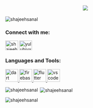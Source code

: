 <h1 align="center">
    <img src="https://readme-typing-svg.herokuapp.com/?font=Righteous&size=35&center=true&vCenter=true&width=500&height=70&color=0xFF64FFDA&duration=4000&lines=Hi+There!+%F0%9F%91%8B;+I%27m+Shajeeh+Sanal;" />
</h1>

<p align="left"> <img src="https://komarev.com/ghpvc/?username=shajeehsanal&label=Profile%20views&color=0e75b6&style=flat" alt="shajeehsanal" /> </p>

<h3 align="left">Connect with me:</h3>
<p align="left">
<a href="https://linkedin.com/in/shajeeh-sanal-a02b0b270" target="blank"><img align="center" src="https://raw.githubusercontent.com/rahuldkjain/github-profile-readme-generator/master/src/images/icons/Social/linked-in-alt.svg" alt="shajeeh-sanal-a02b0b270" height="30" width="40" /></a>
<a href="https://www.leetcode.com/yulubiyxhe" target="blank"><img align="center" src="https://raw.githubusercontent.com/rahuldkjain/github-profile-readme-generator/master/src/images/icons/Social/leet-code.svg" alt="yulubiyxhe" height="30" width="40" /></a>
</p>

<h3 align="left">Languages and Tools:</h3>
<p align="left"> <a href="https://dart.dev" target="_blank" rel="noreferrer"> <img src="https://www.vectorlogo.zone/logos/dartlang/dartlang-icon.svg" alt="dart" width="40" height="40"/> </a>
<a href="https://firebase.google.com/" target="_blank" rel="noreferrer"> <img src="https://www.vectorlogo.zone/logos/firebase/firebase-icon.svg" alt="firebase" width="40" height="40"/> </a>
<a href="https://flutter.dev" target="_blank" rel="noreferrer"> <img src="https://cdn.jsdelivr.net/gh/devicons/devicon/icons/flutter/flutter-original.svg" alt="flutter" width="40" height="40"/> </a>
<a href="https://code.visualstudio.com" target="_blank" rel="noreferrer"> <img src="https://cdn.jsdelivr.net/gh/devicons/devicon/icons/vscode/vscode-original.svg" alt="vs code" width="40" height="40"/> </a>
</p>

<p><img align="left" src="https://github-readme-stats.vercel.app/api/top-langs?username=shajeehsanal&show_icons=true&locale=en&layout=compact" alt="shajeehsanal" /></p>

<p>&nbsp;<img align="center" src="https://github-readme-stats.vercel.app/api?username=shajeehsanal&show_icons=true&locale=en" alt="shajeehsanal" /></p>

<p><img align="center" src="https://github-readme-streak-stats.herokuapp.com/?user=shajeehsanal&" alt="shajeehsanal" /></p>
